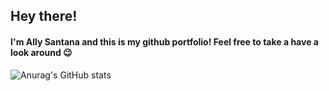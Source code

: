<h2>Hey there!</h2>
<h4>I'm Ally Santana and this is my github portfolio! Feel free to take a have a look around 😉</h4>

![Anurag's GitHub stats](https://github-readme-stats.vercel.app/api?username=ally-sr&show_icons=true&bg_color=00000000)

